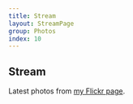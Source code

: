 ```yaml
---
title: Stream
layout: StreamPage
group: Photos
index: 10
---
```


## Stream

Latest photos from [my Flickr page](https://www.flickr.com/photos/83914470@N00/).
